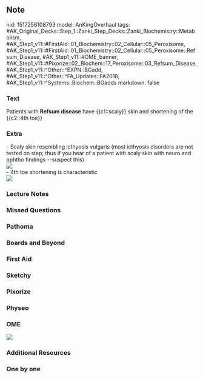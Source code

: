 ## Note
nid: 1517256108793
model: AnKingOverhaul
tags: #AK_Original_Decks::Step_1::Zanki_Step_Decks::Zanki_Biochemistry::Metabolism, #AK_Step1_v11::#FirstAid::01_Biochemistry::02_Cellular::05_Peroxisome, #AK_Step1_v11::#FirstAid::01_Biochemistry::02_Cellular::05_Peroxisome::Refsum_Disease, #AK_Step1_v11::#OME_banner, #AK_Step1_v11::#Pixorize::02_Biochem::17_Peroxisome::03_Refsum_Disease, #AK_Step1_v11::^Other::^EXPN::BGadd, #AK_Step1_v11::^Other::^FA_Updates::FA2018, #AK_Step1_v11::^Systems::Biochem::BGadds
markdown: false

### Text
Patients with <b>Refsum disease</b> have {{c1::scaly}} skin and
shortening of the {{c2::4th toe}}

### Extra
<div>
  - Scaly skin resembling icthyosis vulgaris (most icthyosis
  disorders are not tested on step; thus if you hear of a patient
  with scaly skin with neuro and ophtho findings --suspect this)
</div>
<div><img src="paste-39436389711873.jpg" draggable="false" class=
"resizer"></div>
<div>
  - 4th toe shortening is characteristic
</div>
<div><img src="paste-39449274613761.jpg" draggable="false" class=
"resizer"></div>

### Lecture Notes


### Missed Questions


### Pathoma


### Boards and Beyond


### First Aid


### Sketchy


### Pixorize


### Physeo


### OME
<div class="ome-widget">
  <a href="https://onlinemeded.org?ref=anki"><img src=
  "_OME_AnkiFlashcards_General_3.png"></a>
</div>

### Additional Resources


### One by one

